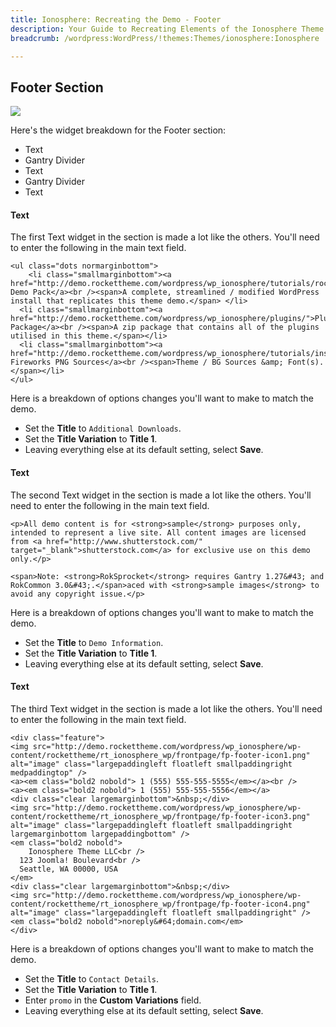 ```yaml
---
title: Ionosphere: Recreating the Demo - Footer
description: Your Guide to Recreating Elements of the Ionosphere Theme for WordPress
breadcrumb: /wordpress:WordPress/!themes:Themes/ionosphere:Ionosphere

---
```


Footer Section
-----
![][demo1]

Here's the widget breakdown for the Footer section:

* Text
* Gantry Divider
* Text
* Gantry Divider
* Text

#### Text
The first Text widget in the section is made a lot like the others. You'll need to enter the following in the main text field.

~~~
<ul class="dots normarginbottom">
    <li class="smallmarginbottom"><a href="http://demo.rockettheme.com/wordpress/wp_ionosphere/tutorials/rocketlauncher/">RocketLauncher: Demo Pack</a><br /><span>A complete, streamlined / modified WordPress install that replicates this theme demo.</span> </li>
  <li class="smallmarginbottom"><a href="http://demo.rockettheme.com/wordpress/wp_ionosphere/plugins/">Plugins Package</a><br /><span>A zip package that contains all of the plugins utilised in this theme.</span></li>
  <li class="smallmarginbottom"><a href="http://demo.rockettheme.com/wordpress/wp_ionosphere/tutorials/installation/">Adobe&#174; Fireworks PNG Sources</a><br /><span>Theme / BG Sources &amp; Font(s).</span></li>
</ul>
~~~

Here is a breakdown of options changes you'll want to make to match the demo.

* Set the **Title** to `Additional Downloads`.
* Set the **Title Variation** to **Title 1**.
* Leaving everything else at its default setting, select **Save**.

#### Text
The second Text widget in the section is made a lot like the others. You'll need to enter the following in the main text field.

~~~
<p>All demo content is for <strong>sample</strong> purposes only, intended to represent a live site. All content images are licensed from <a href="http://www.shutterstock.com/" target="_blank">shutterstock.com</a> for exclusive use on this demo only.</p>
    
<span>Note: <strong>RokSprocket</strong> requires Gantry 1.27&#43; and RokCommon 3.0&#43;.</span>aced with <strong>sample images</strong> to avoid any copyright issue.</p>
~~~

Here is a breakdown of options changes you'll want to make to match the demo.

* Set the **Title** to `Demo Information`.
* Set the **Title Variation** to **Title 1**.
* Leaving everything else at its default setting, select **Save**.

#### Text
The third Text widget in the section is made a lot like the others. You'll need to enter the following in the main text field.

~~~
<div class="feature">
<img src="http://demo.rockettheme.com/wordpress/wp_ionosphere/wp-content/rockettheme/rt_ionosphere_wp/frontpage/fp-footer-icon1.png" alt="image" class="largepaddingleft floatleft smallpaddingright medpaddingtop" />
<a><em class="bold2 nobold"> 1 (555) 555-555-5555</em></a><br />
<a><em class="bold2 nobold"> 1 (555) 555-555-5556</em></a>
<div class="clear largemarginbottom">&nbsp;</div>
<img src="http://demo.rockettheme.com/wordpress/wp_ionosphere/wp-content/rockettheme/rt_ionosphere_wp/frontpage/fp-footer-icon3.png" alt="image" class="largepaddingleft floatleft smallpaddingright largemarginbottom largepaddingbottom" />
<em class="bold2 nobold">
    Ionosphere Theme LLC<br />
  123 Joomla! Boulevard<br />
  Seattle, WA 00000, USA
</em>
<div class="clear largemarginbottom">&nbsp;</div>
<img src="http://demo.rockettheme.com/wordpress/wp_ionosphere/wp-content/rockettheme/rt_ionosphere_wp/frontpage/fp-footer-icon4.png" alt="image" class="largepaddingleft floatleft smallpaddingright" />
<em class="bold2 nobold">noreply&#64;domain.com</em>
</div>
~~~

Here is a breakdown of options changes you'll want to make to match the demo.

* Set the **Title** to `Contact Details`.
* Set the **Title Variation** to **Title 1**.
* Enter `promo` in the **Custom Variations** field.
* Leaving everything else at its default setting, select **Save**.

[demo1]: assets/demo_12.jpeg